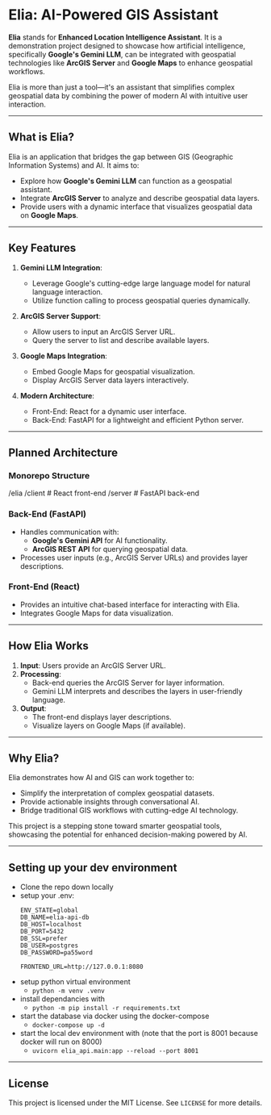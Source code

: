 # Elia: AI-Powered GIS Assistant

**Elia** stands for **Enhanced Location Intelligence Assistant**. It is a demonstration project designed to showcase how artificial intelligence, specifically **Google's Gemini LLM**, can be integrated with geospatial technologies like **ArcGIS Server** and **Google Maps** to enhance geospatial workflows.

Elia is more than just a tool—it's an assistant that simplifies complex geospatial data by combining the power of modern AI with intuitive user interaction.

---

## **What is Elia?**

Elia is an application that bridges the gap between GIS (Geographic Information Systems) and AI. It aims to:
- Explore how **Google's Gemini LLM** can function as a geospatial assistant.
- Integrate **ArcGIS Server** to analyze and describe geospatial data layers.
- Provide users with a dynamic interface that visualizes geospatial data on **Google Maps**.

---

## **Key Features**
1. **Gemini LLM Integration**:
   - Leverage Google's cutting-edge large language model for natural language interaction.
   - Utilize function calling to process geospatial queries dynamically.

2. **ArcGIS Server Support**:
   - Allow users to input an ArcGIS Server URL.
   - Query the server to list and describe available layers.

3. **Google Maps Integration**:
   - Embed Google Maps for geospatial visualization.
   - Display ArcGIS Server data layers interactively.

4. **Modern Architecture**:
   - Front-End: React for a dynamic user interface.
   - Back-End: FastAPI for a lightweight and efficient Python server.

---

## **Planned Architecture**

### Monorepo Structure
/elia /client # React front-end /server # FastAPI back-end

### Back-End (FastAPI)
- Handles communication with:
  - **Google's Gemini API** for AI functionality.
  - **ArcGIS REST API** for querying geospatial data.
- Processes user inputs (e.g., ArcGIS Server URLs) and provides layer descriptions.

### Front-End (React)
- Provides an intuitive chat-based interface for interacting with Elia.
- Integrates Google Maps for data visualization.

---

## **How Elia Works**
1. **Input**: Users provide an ArcGIS Server URL.
2. **Processing**:
   - Back-end queries the ArcGIS Server for layer information.
   - Gemini LLM interprets and describes the layers in user-friendly language.
3. **Output**:
   - The front-end displays layer descriptions.
   - Visualize layers on Google Maps (if available).

---

## **Why Elia?**

Elia demonstrates how AI and GIS can work together to:
- Simplify the interpretation of complex geospatial datasets.
- Provide actionable insights through conversational AI.
- Bridge traditional GIS workflows with cutting-edge AI technology.

This project is a stepping stone toward smarter geospatial tools, showcasing the potential for enhanced decision-making powered by AI.

---

## **Setting up your dev environment**
- Clone the repo down locally
- setup your .env:
    ```
    ENV_STATE=global
    DB_NAME=elia-api-db
    DB_HOST=localhost
    DB_PORT=5432 
    DB_SSL=prefer 
    DB_USER=postgres
    DB_PASSWORD=pa55word

    FRONTEND_URL=http://127.0.0.1:8080
    ```
- setup python virtual environment
    - `python -m venv .venv`
- install dependancies with
    - `python -m pip install -r requirements.txt`
- start the database via docker using the docker-compose
    - `docker-compose up -d`
- start the local dev environment with (note that the port is 8001 because docker will run on 8000)
    - `uvicorn elia_api.main:app --reload --port 8001`

---

## **License**
This project is licensed under the MIT License. See `LICENSE` for more details.

